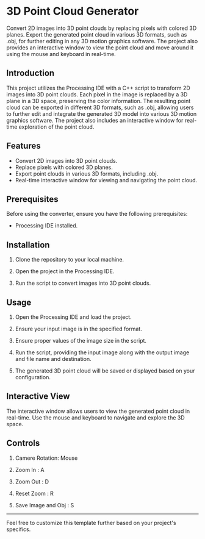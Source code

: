 # 3D Point Cloud Generator

Convert 2D images into 3D point clouds by replacing pixels with colored 3D planes. Export the generated point cloud in various 3D formats, such as .obj, for further editing in any 3D motion graphics software. The project also provides an interactive window to view the point cloud and move around it using the mouse and keyboard in real-time.

## Introduction

This project utilizes the Processing IDE with a C++ script to transform 2D images into 3D point clouds. Each pixel in the image is replaced by a 3D plane in a 3D space, preserving the color information. The resulting point cloud can be exported in different 3D formats, such as .obj, allowing users to further edit and integrate the generated 3D model into various 3D motion graphics software. The project also includes an interactive window for real-time exploration of the point cloud.

## Features

- Convert 2D images into 3D point clouds.
- Replace pixels with colored 3D planes.
- Export point clouds in various 3D formats, including .obj.
- Real-time interactive window for viewing and navigating the point cloud.

## Prerequisites

Before using the converter, ensure you have the following prerequisites:

- Processing IDE installed.

## Installation

1. Clone the repository to your local machine.

2. Open the project in the Processing IDE.

3. Run the script to convert images into 3D point clouds.

## Usage

1. Open the Processing IDE and load the project.

2. Ensure your input image is in the specified format.

3. Ensure proper values of the image size in the script.

4. Run the script, providing the input image along with the output image and file name and destination.

5. The generated 3D point cloud will be saved or displayed based on your configuration.

## Interactive View

The interactive window allows users to view the generated point cloud in real-time. Use the mouse and keyboard to navigate and explore the 3D space.

## Controls

1. Camere Rotation: Mouse

2. Zoom In : A

3. Zoom Out : D

4. Reset Zoom : R

5. Save Image and Obj : S

---

Feel free to customize this template further based on your project's specifics.


